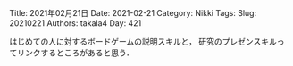 ﻿Title: 2021年02月21日
Date: 2021-02-21
Category: Nikki
Tags: 
Slug: 20210221
Authors: takala4
Day: 421




はじめての人に対するボードゲームの説明スキルと，
研究のプレゼンスキルってリンクするところがあると思う．